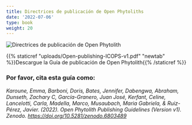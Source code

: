 ```yaml
---
title: Directrices de publicación de Open Phytoliths
date: '2022-07-06'
type: book
weight: 20
---
```


![Directrices de publicación de Open Phytolith](open-pub-guide.jpg "Directrices de publicación de Open Phytolith")

{{% staticref "uploads/Open-publishing-ICOPS-v1.pdf" "newtab" %}}Descargue la Guía de publicación de Open Phytolith{{% /staticref %}}

### Por favor, cita esta guía como:

*Karoune, Emma, Barboni, Doris, Bates, Jennifer, Dabengwa, Abraham, Dunseth, Zachary C, García-Granero, Juan José, Kerfant, Celine, Lancelotti, Carla, Madella, Marco, Musaubach, Maria Gabriela, & Ruiz-Pérez, Javier. (2022). Open Phytolith Publishing Guidelines (Version v1). Zenodo. https://doi.org/10.5281/zenodo.6803489*

